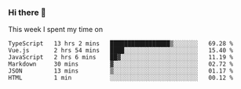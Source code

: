 ### Hi there 👋

<!--
**qiruohan/qiruohan** is a ✨ _special_ ✨ repository because its `README.md` (this file) appears on your GitHub profile.

Here are some ideas to get you started:

- 🔭 I’m currently working on ...
- 🌱 I’m currently learning ...
- 👯 I’m looking to collaborate on ...
- 🤔 I’m looking for help with ...
- 💬 Ask me about ...
- 📫 How to reach me: ...
- 😄 Pronouns: ...
- ⚡ Fun fact: ...
-->

This week I spent my time on 
<!--START_SECTION:waka-->

```text
TypeScript   13 hrs 2 mins   █████████████████▒░░░░░░░   69.28 %
Vue.js       2 hrs 54 mins   ████░░░░░░░░░░░░░░░░░░░░░   15.40 %
JavaScript   2 hrs 6 mins    ██▓░░░░░░░░░░░░░░░░░░░░░░   11.19 %
Markdown     30 mins         ▓░░░░░░░░░░░░░░░░░░░░░░░░   02.72 %
JSON         13 mins         ▒░░░░░░░░░░░░░░░░░░░░░░░░   01.17 %
HTML         1 min           ░░░░░░░░░░░░░░░░░░░░░░░░░   00.12 %
```

<!--END_SECTION:waka-->
